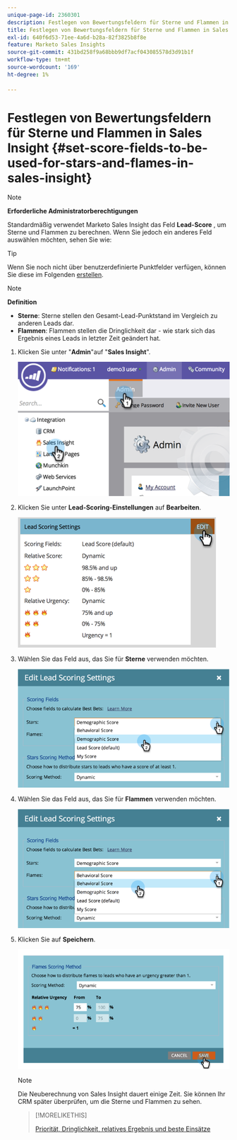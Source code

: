 ```yaml
---
unique-page-id: 2360301
description: Festlegen von Bewertungsfeldern für Sterne und Flammen in Sales Insight - Marketo Docs - Produktdokumentation
title: Festlegen von Bewertungsfeldern für Sterne und Flammen in Sales Insight
exl-id: 640f6d53-71ee-4a6d-b28a-82f3825b8f8e
feature: Marketo Sales Insights
source-git-commit: 431bd258f9a68bbb9df7acf043085578d3d91b1f
workflow-type: tm+mt
source-wordcount: '169'
ht-degree: 1%

---
```


# Festlegen von Bewertungsfeldern für Sterne und Flammen in Sales Insight {#set-score-fields-to-be-used-for-stars-and-flames-in-sales-insight}

>[!NOTE]
>
>**Erforderliche Administratorberechtigungen**

Standardmäßig verwendet Marketo Sales Insight das Feld **Lead-Score** , um Sterne und Flammen zu berechnen. Wenn Sie jedoch ein anderes Feld auswählen möchten, sehen Sie wie:

>[!TIP]
>
>Wenn Sie noch nicht über benutzerdefinierte Punktfelder verfügen, können Sie diese im Folgenden [erstellen](/help/marketo/product-docs/administration/field-management/create-a-custom-field-in-marketo.md).

>[!NOTE]
>
>**Definition**
>
>* **Sterne**: Sterne stellen den Gesamt-Lead-Punktstand im Vergleich zu anderen Leads dar.
>* **Flammen**: Flammen stellen die Dringlichkeit dar - wie stark sich das Ergebnis eines Leads in letzter Zeit geändert hat.
>

1. Klicken Sie unter &quot;**Admin**&quot;auf &quot;**Sales Insight**&quot;.

   ![](assets/image2014-9-16-13-3a27-3a19.png)

1. Klicken Sie unter **Lead-Scoring-Einstellungen** auf **Bearbeiten**.

   ![](assets/image2014-9-16-13-3a27-3a33.png)

1. Wählen Sie das Feld aus, das Sie für **Sterne** verwenden möchten.

   ![](assets/image2014-9-16-13-3a27-3a45.png)

1. Wählen Sie das Feld aus, das Sie für **Flammen** verwenden möchten.

   ![](assets/image2014-9-16-13-3a28-3a1.png)

1. Klicken Sie auf **Speichern**.

   ![](assets/image2014-9-16-13-3a28-3a18.png)

   >[!NOTE]
   >
   >Die Neuberechnung von Sales Insight dauert einige Zeit. Sie können Ihr CRM später überprüfen, um die Sterne und Flammen zu sehen.

   >[!MORELIKETHIS]
   >
   >[Priorität, Dringlichkeit, relatives Ergebnis und beste Einsätze](/help/marketo/product-docs/marketo-sales-insight/msi-for-salesforce/features/stars-and-flames/priority-urgency-relative-score-and-best-bets.md)
